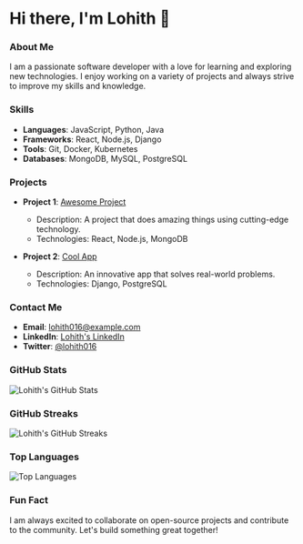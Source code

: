 # Hi there, I'm Lohith 👋

### About Me

I am a passionate software developer with a love for learning and exploring new technologies. I enjoy working on a variety of projects and always strive to improve my skills and knowledge.

### Skills

- **Languages**: JavaScript, Python, Java
- **Frameworks**: React, Node.js, Django
- **Tools**: Git, Docker, Kubernetes
- **Databases**: MongoDB, MySQL, PostgreSQL

### Projects

- **Project 1**: [Awesome Project](https://github.com/Lohith016/awesome-project)
  - Description: A project that does amazing things using cutting-edge technology.
  - Technologies: React, Node.js, MongoDB

- **Project 2**: [Cool App](https://github.com/Lohith016/cool-app)
  - Description: An innovative app that solves real-world problems.
  - Technologies: Django, PostgreSQL

### Contact Me

- **Email**: [lohith016@example.com](mailto:lohith016@example.com)
- **LinkedIn**: [Lohith's LinkedIn](https://www.linkedin.com/in/lohith016)
- **Twitter**: [@lohith016](https://twitter.com/lohith016)

### GitHub Stats

![Lohith's GitHub Stats](https://github-readme-stats.vercel.app/api?username=Lohith016&show_icons=true&theme=radical)

### GitHub Streaks

![Lohith's GitHub Streaks](https://github-readme-streak-stats.herokuapp.com/?user=Lohith016&theme=radical)

### Top Languages

![Top Languages](https://github-readme-stats.vercel.app/api/top-langs/?username=Lohith016&layout=compact&theme=radical)

### Fun Fact

I am always excited to collaborate on open-source projects and contribute to the community. Let's build something great together!
